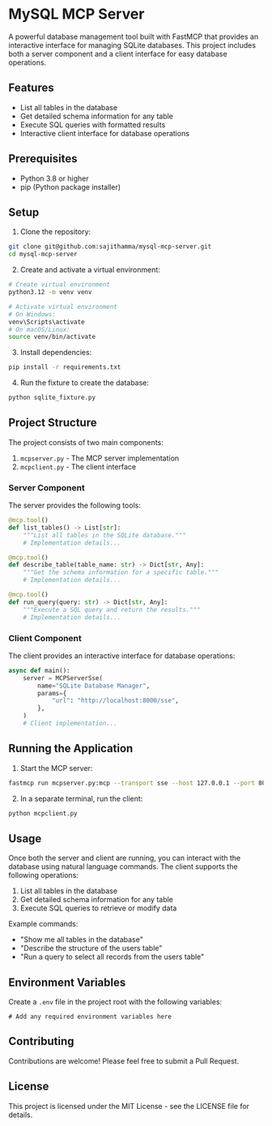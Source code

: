 # MySQL MCP Server

A powerful database management tool built with FastMCP that provides an interactive interface for managing SQLite databases. This project includes both a server component and a client interface for easy database operations.

## Features

- List all tables in the database
- Get detailed schema information for any table
- Execute SQL queries with formatted results
- Interactive client interface for database operations

## Prerequisites

- Python 3.8 or higher
- pip (Python package installer)

## Setup

1. Clone the repository:
```bash
git clone git@github.com:sajithamma/mysql-mcp-server.git
cd mysql-mcp-server
```

2. Create and activate a virtual environment:
```bash
# Create virtual environment
python3.12 -m venv venv

# Activate virtual environment
# On Windows:
venv\Scripts\activate
# On macOS/Linux:
source venv/bin/activate
```

3. Install dependencies:
```bash
pip install -r requirements.txt
```

4. Run the fixture to create the database:
```bash
python sqlite_fixture.py
```

## Project Structure

The project consists of two main components:

1. `mcpserver.py` - The MCP server implementation
2. `mcpclient.py` - The client interface

### Server Component

The server provides the following tools:

```python
@mcp.tool()
def list_tables() -> List[str]:
    """List all tables in the SQLite database."""
    # Implementation details...

@mcp.tool()
def describe_table(table_name: str) -> Dict[str, Any]:
    """Get the schema information for a specific table."""
    # Implementation details...

@mcp.tool()
def run_query(query: str) -> Dict[str, Any]:
    """Execute a SQL query and return the results."""
    # Implementation details...
```

### Client Component

The client provides an interactive interface for database operations:

```python
async def main():
    server = MCPServerSse(
        name="SQLite Database Manager",
        params={
            "url": "http://localhost:8000/sse",
        },
    )
    # Client implementation...
```

## Running the Application

1. Start the MCP server:
```bash
fastmcp run mcpserver.py:mcp --transport sse --host 127.0.0.1 --port 8000
```

2. In a separate terminal, run the client:
```bash
python mcpclient.py
```

## Usage

Once both the server and client are running, you can interact with the database using natural language commands. The client supports the following operations:

1. List all tables in the database
2. Get detailed schema information for any table
3. Execute SQL queries to retrieve or modify data

Example commands:
- "Show me all tables in the database"
- "Describe the structure of the users table"
- "Run a query to select all records from the users table"

## Environment Variables

Create a `.env` file in the project root with the following variables:
```
# Add any required environment variables here
```

## Contributing

Contributions are welcome! Please feel free to submit a Pull Request.

## License

This project is licensed under the MIT License - see the LICENSE file for details.

